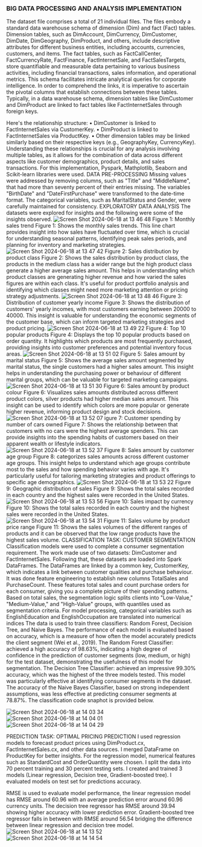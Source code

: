 ### BIG DATA PROCESSING AND ANALYSIS IMPLEMENTATION
The dataset file comprises a total of 21 individual files. The files embody a standard data warehouse schema of dimension (Dim) and fact (Fact) tables. Dimension tables, such as DimAccount, DimCurrency, DimCustomer, DimDate, DimGeography, DimProduct, and others, include descriptive attributes for different business entities, including accounts, currencies, customers, and items. The fact tables, such as FactCallCenter, FactCurrencyRate, FactFinance, FactInternetSale, and FactSalesTargets, store quantifiable and measurable data pertaining to various business activities, including financial transactions, sales information, and operational metrics. This schema facilitates intricate analytical queries for corporate intelligence. In order to comprehend the links, it is imperative to ascertain the pivotal columns that establish connections between these tables. Typically, in a data warehouse schema, dimension tables like DimCustomer and DimProduct are linked to fact tables like FactInternetSales through foreign keys.

Here's the relationship structure:
• DimCustomer is linked to FactInternetSales via CustomerKey.
• DimProduct is linked to FactInternetSales via ProductKey.
• Other dimension tables may be linked similarly based on their respective keys (e.g., GeographyKey,
CurrencyKey).
Understanding these relationships is crucial for any analysis involving multiple tables, as it allows for the combination of data across different aspects like customer demographics, product details, and sales transactions. For this implementation, Pyspark, Mathplotlib, Seaborn and Scikit-learn libraries were used.
DATA PRE-PROCESSING
Missing values were addressed by removing columns, such as "Title" and "MiddleName", that had more than seventy percent of their entries missing. The variables "BirthDate" and "DateFirstPurchase" were transformed to the date-time format. The categorical variables, such as MaritalStatus and Gender, were carefully maintained for consistency.
EXPLORATORY DATA ANALYSIS
The datasets were explored for insights and the following were some of the insights observed.
![Screen Shot 2024-06-18 at 13 46 48](https://github.com/AdedotunTemi/Big-Data-Processing-And-Analysis-Python/assets/168010102/d084c1af-afdc-4261-9766-8d4911f3bc90)
Figure 1: Monthly sales trend
Figure 1: Shows the monthly sales trends. This line chart provides insight into how sales have fluctuated over time, which is crucial for understanding seasonal patterns, identifying peak sales periods, and planning for inventory and marketing strategies.
![Screen Shot 2024-06-18 at 13 47 42](https://github.com/AdedotunTemi/Big-Data-Processing-And-Analysis-Python/assets/168010102/e4cccc9a-66c6-44bb-be74-48e16bfdde5b)
Figure 2: Sales distribution by product class
Figure 2: Shows the sales distribution by product class, the products in the medium class has a wider range but the high product class generate a higher average sales amount. This helps in understanding which product classes are generating higher revenue and how varied the sales figures are within each class. It's useful for product portfolio analysis and identifying which classes might need more marketing attention or pricing strategy adjustments.
![Screen Shot 2024-06-18 at 13 48 46](https://github.com/AdedotunTemi/Big-Data-Processing-And-Analysis-Python/assets/168010102/7f106b6d-e088-4d62-a3c6-99cc41bd317e)
Figure 3: Distribution of customer yearly income
Figure 3: Shows the distribution of customers' yearly incomes, with most customers earning between 20000 to 40000. This insight is valuable for understanding the economic segments of the customer base, which can inform targeted marketing strategies and product pricing.
![Screen Shot 2024-06-18 at 13 49 22](https://github.com/AdedotunTemi/Big-Data-Processing-And-Analysis-Python/assets/168010102/88676abf-ad02-41e1-8355-4cc02165c02c)
Figure 4: Top 10 popular products
Figure 4: Displays the top 10 popular products based on order quantity. It highlights which products are most frequently purchased, providing insights into customer preferences and potential inventory focus areas.
![Screen Shot 2024-06-18 at 13 51 02](https://github.com/AdedotunTemi/Big-Data-Processing-And-Analysis-Python/assets/168010102/cbd3dab5-b071-459d-8c5d-0c7c22171330)
Figure 5: Sales amount by marital status
Figure 5: Shows the average sales amount segmented by marital status, the single customers had a higher sales amount. This insight helps in understanding the purchasing power or behaviour of different marital groups, which can be valuable for targeted marketing campaigns.
![Screen Shot 2024-06-18 at 13 51 30](https://github.com/AdedotunTemi/Big-Data-Processing-And-Analysis-Python/assets/168010102/4c740638-fc60-488c-aa30-b039cfb5f711)
Figure 6: Sales amount by product colour
Figure 6: Visualizes sales amounts distributed across different product colors, silver products had higher
median sales amount. This insight can be used to identify which colors are more popular or generate higher revenue, informing product design and stock decisions.
![Screen Shot 2024-06-18 at 13 52 07](https://github.com/AdedotunTemi/Big-Data-Processing-And-Analysis-Python/assets/168010102/588f52b8-224f-4fc1-a5aa-36195326558a)
igure 7: Customer spending by number of cars owned
Figure 7: Shows the relationship between that customers with no cars were the highest average spenders. This can provide insights into the spending habits of customers based on their apparent wealth or lifestyle indicators.
![Screen Shot 2024-06-18 at 13 52 37](https://github.com/AdedotunTemi/Big-Data-Processing-And-Analysis-Python/assets/168010102/94fa4571-54e4-4931-8b43-a9e927857f34)
Figure 8: Sales amount by customer age group
Figure 8: categorizes sales amounts across different customer age groups. This insight helps to understand which age groups contribute most to the sales and how spending behavior varies with age. It's particularly useful for tailoring marketing strategies and product offerings to specific age demographics.
![Screen Shot 2024-06-18 at 13 53 22](https://github.com/AdedotunTemi/Big-Data-Processing-And-Analysis-Python/assets/168010102/6660e156-1836-49ca-961d-acd40e079220)
Figure 9: Geographic distribution of sales
Figure 9: Shows the total sales recorded in each country and the highest sales were recorded in the United
States.
![Screen Shot 2024-06-18 at 13 53 56](https://github.com/AdedotunTemi/Big-Data-Processing-And-Analysis-Python/assets/168010102/3d86dd47-4e46-4635-9152-0397b2032cda)
Figure 10: Sales impact by currency
Figure 10: Shows the total sales recorded in each country and the highest sales were recorded in the United
States.
![Screen Shot 2024-06-18 at 13 54 31](https://github.com/AdedotunTemi/Big-Data-Processing-And-Analysis-Python/assets/168010102/1aaff2e1-df8d-42f9-a07a-a5c98be4504f)
Figure 11: Sales volume by product price range
Figure 11: Shows the sales volumes of the different ranges of products and it can be observed that the low
range products have the highest sales volume.
CLASSIFICATION TASK: CUSTOMER SEGMENTATION
Classification models were used to complete a consumer segmentation requirement. The work made use of two datasets: DimCustomer and FactInternetSales. Following that, these datasets are loaded into Spark DataFrames. The DataFrames are linked by a common key, CustomerKey, which indicates a link between customer qualities and purchase behaviour.
It was done feature engineering to establish new columns TotalSales and PurchaseCount. These features total sales and count purchase orders for each consumer, giving you a complete picture of their spending patterns. Based on total sales, the segmentation logic splits clients into "Low-Value," "Medium-Value," and "High-Value" groups, with quantiles used as segmentation criteria. For model processing, categorical variables such as EnglishEducation and EnglishOccupation are translated into numerical indices
The data is used to train three classifiers: Random Forest, Decision Tree, and Naive Bayes. The performance of each model is evaluated based on accuracy, which is a measure of how often the model accurately predicts the client segment (Wei et al., 2019).
The Random Forest Classifier: achieved a high accuracy of 98.63%, indicating a high degree of confidence in the prediction of customer segments (low, medium, or high) for the test dataset, demonstrating the usefulness of this model for segmentation.
The Decision Tree Classifier: achieved an impressive 99.30% accuracy, which was the highest of the three models tested. This model was particularly effective at identifying consumer segments in the dataset.
The accuracy of the Naive Bayes Classifier, based on strong independent assumptions, was less effective at predicting consumer segments at 78.87%. The classification code snaphot is provided below.

![Screen Shot 2024-06-18 at 14 03 34](https://github.com/AdedotunTemi/Big-Data-Processing-And-Analysis-Python/assets/168010102/bac38eff-956e-4ebd-a546-f0b198be3089)
![Screen Shot 2024-06-18 at 14 04 01](https://github.com/AdedotunTemi/Big-Data-Processing-And-Analysis-Python/assets/168010102/c5aafcc7-9392-42cf-8782-3c0f2c45a0ea)
![Screen Shot 2024-06-18 at 14 04 29](https://github.com/AdedotunTemi/Big-Data-Processing-And-Analysis-Python/assets/168010102/7fc7dc2d-0682-4858-b568-517b250a08f4)

PREDICTION TASK: OPTIMAL PRICING PREDICTION
I used regression models to forecast product prices using DimProduct.cx, FactInternetSales.cx, and other data sources. I merged DataFrame on ProductKey for better insights. For the regression model, numerical features such as StandardCost and OrderQuantity were chosen. I split the data into 70 percent training and 30 percent testing sets. I created and trained 3 models (Linear regression, Decision tree, Gradient-boosted tree). I evaluated models on test set for predictions accuracy.

RMSE is used to evaluate model performance, the linear regression model has RMSE around 60.96 with an average prediction error around 60.96 currency units.
The decision tree regressor has RMSE around 39.94 showing higher accuracy with lower prediction error. Gradient-boosted tree regressor falls in between with RMSE around 56.54 bridging the difference between linear regression and decision tree model.
![Screen Shot 2024-06-18 at 14 13 52](https://github.com/AdedotunTemi/Big-Data-Processing-And-Analysis-Python/assets/168010102/c2b1aaa1-863d-4a67-bdd9-333e060378b4)
![Screen Shot 2024-06-18 at 14 14 54](https://github.com/AdedotunTemi/Big-Data-Processing-And-Analysis-Python/assets/168010102/362e6f00-df90-4e12-bb23-52333d09807f)

